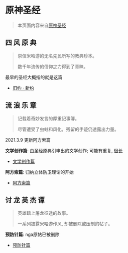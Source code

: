 # 原神圣经
> 本页面内容来自[原神圣经](https://github.com/trojblue/Genshin-Bible/)

## 四 风 原 典

> 崇信米哈游的无名先民所写的教典珍本。
>
> 数千年流传的信仰之力得到了青睐。

最早的圣经大概指的就是这篇 

- [旧约 · 新约](./存档/档案记录馆/原神圣经/旧约%20·%20新约.md)


## 流 浪 乐 章

> 记载着奇妙发言的厚重记事簿。
>
> 尽管遭受了虫蛀和风化，残留的手迹仍透露出力量。



2021.3.9 更新阿方索篇

**文学创作篇**: 由圣经原典引申出的文学创作; 可能有重复, <u>很长</u>

- [文学创作篇](./存档/档案记录馆/原神圣经/文学创作篇.md)

**阿方索篇**: 归纳立体防卫理论的开始

- [阿方索篇](./存档/档案记录馆/原神圣经/阿方索篇.md)


## 讨 龙 英 杰 谭

> 英雄踏上屠龙征途的故事。
>
> 一系列披露米哈游作风, 却被删除或压制的帖子。
>

**预防针篇**: nga原帖已被删除 

- [预防针篇](./存档/档案记录馆/原神圣经/预防针篇.md)

